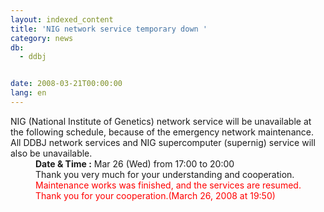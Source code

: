 ```yaml
---
layout: indexed_content
title: 'NIG network service temporary down '
category: news
db:
  - ddbj


date: 2008-03-21T00:00:00
lang: en
---
```


<html> NIG (National Institute of Genetics) network service will be unavailable at the following schedule, because of the emergency network maintenance. All DDBJ network services and NIG supercomputer (supernig) service will also be unavailable. <dd><b>Date &amp; Time :</b> Mar 26 (Wed) from 17:00 to 20:00
<dd>Thank you very much for your understanding and cooperation.
<dd>
    <font color="#ff0000">Maintenance works was finished, and the services are resumed. Thank you for your cooperation.(March 26, 2008 at 19:50)</font>
</dd>
</dd>
</dd>
</html>
